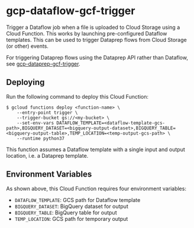 # gcp-dataflow-gcf-trigger

Trigger a Dataflow job when a file is uploaded to Cloud Storage using a Cloud
Function. This works by launching pre-configured Dataflow templates. This can
be used to trigger Dataprep flows from Cloud Storage (or other) events.

For triggering Dataprep flows using the Dataprep API rather than Dataflow, see
[gcp-dataprep-gcf-trigger](https://github.com/RealKinetic/gcp-dataprep-gcf-trigger).

## Deploying

Run the following command to deploy this Cloud Function:

```
$ gcloud functions deploy <function-name> \
    --entry-point trigger \
    --trigger-bucket gs://<my-bucket> \
    --set-env-vars DATAFLOW_TEMPLATE=<dataflow-template-gcs-path>,BIGQUERY_DATASET=<bigquery-output-dataset>,BIGQUERY_TABLE=<bigquery-output-table>,TEMP_LOCATION=<temp-output-gcs-path> \
    --runtime python37
```

This function assumes a Dataflow template with a single input and output
location, i.e. a Dataprep template.

## Environment Variables

As shown above, this Cloud Function requires four environment variables:

- `DATAFLOW_TEMPLATE`: GCS path for Dataflow template
- `BIGQUERY_DATASET`: BigQuery dataset for output
- `BIGQUERY_TABLE`: BigQuery table for output
- `TEMP_LOCATION`: GCS path for temporary output
